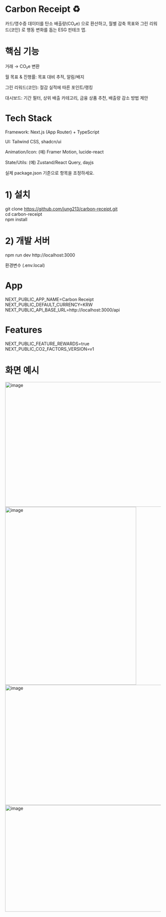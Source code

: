 # Carbon Receipt ♻️

카드/영수증 데이터를 탄소 배출량(CO₂e) 으로 환산하고, 월별 감축 목표와 그린 리워드(코인) 로 행동 변화를 돕는 ESG 핀테크 앱.


# 핵심 기능

거래 → CO₂e 변환

월 목표 & 진행률: 목표 대비 추적, 알림/배지

그린 리워드(코인): 절감 실적에 따른 포인트/랭킹

대시보드: 기간 필터, 상위 배출 카테고리, 금융 상품 추천, 배출량 감소 방법 제안


# Tech Stack

Framework: Next.js (App Router) + TypeScript

UI: Tailwind CSS, shadcn/ui

Animation/Icon: (예) Framer Motion, lucide-react

State/Utils: (예) Zustand/React Query, dayjs

실제 package.json 기준으로 항목을 조정하세요.

# 1) 설치
git clone https://github.com/jung213/carbon-receipt.git  
cd carbon-receipt  
npm install

# 2) 개발 서버
npm run dev
http://localhost:3000

환경변수 (.env.local)

# App
NEXT_PUBLIC_APP_NAME=Carbon Receipt
NEXT_PUBLIC_DEFAULT_CURRENCY=KRW
NEXT_PUBLIC_API_BASE_URL=http://localhost:3000/api

# Features
NEXT_PUBLIC_FEATURE_REWARDS=true
NEXT_PUBLIC_CO2_FACTORS_VERSION=v1



# 화면 예시

<img width="556" height="403" alt="image" src="https://github.com/user-attachments/assets/ef729211-05ae-425c-ab6a-14a038f6dc35" />   
<img width="424" height="574" alt="image" src="https://github.com/user-attachments/assets/551ccc9b-2850-460c-ada2-cb52fbc5937d" />         
<img width="670" height="388" alt="image" src="https://github.com/user-attachments/assets/9a73e64b-ee47-4200-b042-692cd01d9aa9" />    
<img width="661" height="344" alt="image" src="https://github.com/user-attachments/assets/fd784d91-7144-4ecb-9399-5c2370b96d4a" />     


